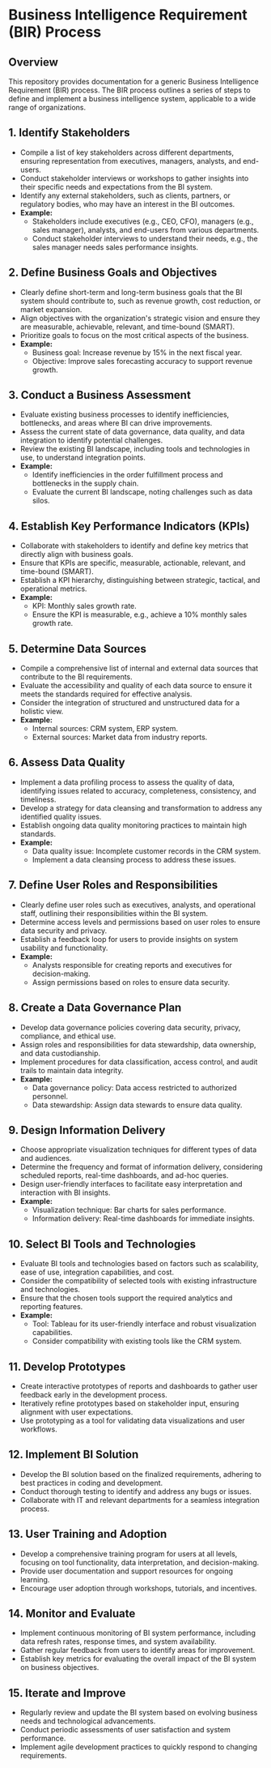 # Business Intelligence Requirement (BIR) Process

## Overview

This repository provides documentation for a generic Business Intelligence Requirement (BIR) process. The BIR process outlines a series of steps to define and implement a business intelligence system, applicable to a wide range of organizations.

## 1. Identify Stakeholders

- Compile a list of key stakeholders across different departments, ensuring representation from executives, managers, analysts, and end-users.
- Conduct stakeholder interviews or workshops to gather insights into their specific needs and expectations from the BI system.
- Identify any external stakeholders, such as clients, partners, or regulatory bodies, who may have an interest in the BI outcomes.
- **Example:**
    - Stakeholders include executives (e.g., CEO, CFO), managers (e.g., sales manager), analysts, and end-users from various departments.
    - Conduct stakeholder interviews to understand their needs, e.g., the sales manager needs sales performance insights.

## 2. Define Business Goals and Objectives

- Clearly define short-term and long-term business goals that the BI system should contribute to, such as revenue growth, cost reduction, or market expansion.
- Align objectives with the organization's strategic vision and ensure they are measurable, achievable, relevant, and time-bound (SMART).
- Prioritize goals to focus on the most critical aspects of the business.
- **Example:**
    - Business goal: Increase revenue by 15% in the next fiscal year.
    - Objective: Improve sales forecasting accuracy to support revenue growth.

## 3. Conduct a Business Assessment

- Evaluate existing business processes to identify inefficiencies, bottlenecks, and areas where BI can drive improvements.
- Assess the current state of data governance, data quality, and data integration to identify potential challenges.
- Review the existing BI landscape, including tools and technologies in use, to understand integration points.
- **Example:**
    - Identify inefficiencies in the order fulfillment process and bottlenecks in the supply chain.
    - Evaluate the current BI landscape, noting challenges such as data silos.

## 4. Establish Key Performance Indicators (KPIs)

- Collaborate with stakeholders to identify and define key metrics that directly align with business goals.
- Ensure that KPIs are specific, measurable, actionable, relevant, and time-bound (SMART).
- Establish a KPI hierarchy, distinguishing between strategic, tactical, and operational metrics.
- **Example:**
    - KPI: Monthly sales growth rate.
    - Ensure the KPI is measurable, e.g., achieve a 10% monthly sales growth rate.

## 5. Determine Data Sources

- Compile a comprehensive list of internal and external data sources that contribute to the BI requirements.
- Evaluate the accessibility and quality of each data source to ensure it meets the standards required for effective analysis.
- Consider the integration of structured and unstructured data for a holistic view.
- **Example:**
    - Internal sources: CRM system, ERP system.
    - External sources: Market data from industry reports.

## 6. Assess Data Quality

- Implement a data profiling process to assess the quality of data, identifying issues related to accuracy, completeness, consistency, and timeliness.
- Develop a strategy for data cleansing and transformation to address any identified quality issues.
- Establish ongoing data quality monitoring practices to maintain high standards.
- **Example:**
    - Data quality issue: Incomplete customer records in the CRM system.
    - Implement a data cleansing process to address these issues.

## 7. Define User Roles and Responsibilities

- Clearly define user roles such as executives, analysts, and operational staff, outlining their responsibilities within the BI system.
- Determine access levels and permissions based on user roles to ensure data security and privacy.
- Establish a feedback loop for users to provide insights on system usability and functionality.
- **Example:**
    - Analysts responsible for creating reports and executives for decision-making.
    - Assign permissions based on roles to ensure data security.

## 8. Create a Data Governance Plan

- Develop data governance policies covering data security, privacy, compliance, and ethical use.
- Assign roles and responsibilities for data stewardship, data ownership, and data custodianship.
- Implement procedures for data classification, access control, and audit trails to maintain data integrity.
- **Example:**
    - Data governance policy: Data access restricted to authorized personnel.
    - Data stewardship: Assign data stewards to ensure data quality.

## 9. Design Information Delivery

- Choose appropriate visualization techniques for different types of data and audiences.
- Determine the frequency and format of information delivery, considering scheduled reports, real-time dashboards, and ad-hoc queries.
- Design user-friendly interfaces to facilitate easy interpretation and interaction with BI insights.
- **Example:**
    - Visualization technique: Bar charts for sales performance.
    - Information delivery: Real-time dashboards for immediate insights.

## 10. Select BI Tools and Technologies

- Evaluate BI tools and technologies based on factors such as scalability, ease of use, integration capabilities, and cost.
- Consider the compatibility of selected tools with existing infrastructure and technologies.
- Ensure that the chosen tools support the required analytics and reporting features.
- **Example:**
    - Tool: Tableau for its user-friendly interface and robust visualization capabilities.
    - Consider compatibility with existing tools like the CRM system.

## 11. Develop Prototypes

- Create interactive prototypes of reports and dashboards to gather user feedback early in the development process.
- Iteratively refine prototypes based on stakeholder input, ensuring alignment with user expectations.
- Use prototyping as a tool for validating data visualizations and user workflows.

## 12. Implement BI Solution

- Develop the BI solution based on the finalized requirements, adhering to best practices in coding and development.
- Conduct thorough testing to identify and address any bugs or issues.
- Collaborate with IT and relevant departments for a seamless integration process.

## 13. User Training and Adoption

- Develop a comprehensive training program for users at all levels, focusing on tool functionality, data interpretation, and decision-making.
- Provide user documentation and support resources for ongoing learning.
- Encourage user adoption through workshops, tutorials, and incentives.

## 14. Monitor and Evaluate

- Implement continuous monitoring of BI system performance, including data refresh rates, response times, and system availability.
- Gather regular feedback from users to identify areas for improvement.
- Establish key metrics for evaluating the overall impact of the BI system on business objectives.

## 15. Iterate and Improve

- Regularly review and update the BI system based on evolving business needs and technological advancements.
- Conduct periodic assessments of user satisfaction and system performance.
- Implement agile development practices to quickly respond to changing requirements.
